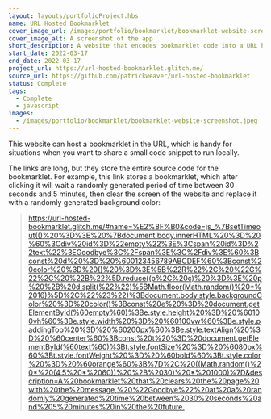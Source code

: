 ```yaml
---
layout: layouts/portfolioProject.hbs
name: URL Hosted Bookmarklet
cover_image_url: /images/portfolio/bookmarklet/bookmarklet-website-screenshot.jpeg
cover_image_alt: A screenshot of the app
short_description: A website that encodes bookmarklet code into a URL hash so that it can be easily shared.
start_date: 2022-03-17
end_date: 2022-03-17
project_url: https://url-hosted-bookmarklet.glitch.me/
source_url: https://github.com/patrickweaver/url-hosted-bookmarklet
status: Complete
tags:
  - Complete
  - javascript
images:
  - /images/portfolio/bookmarklet/bookmarklet-website-screenshot.jpeg
---
```


This website can host a bookmarklet in the URL, which is handy for situations when you want to share a small code snippet to run locally.

The links are long, but they store the entire source code for the bookmarklet. For example, this link stores a bookmarklet, which after clicking it will wait a randomly generated period of time between 30 seconds and 5 minutes, then clear the screen of the website and replace it with a randomly generated background color:

<!-- markdownlint-disable no-inline-html -->
<blockquote class="project-note">
  <p>
    <a target="_blank" style="overflow-wrap: break-word;" href="https://url-hosted-bookmarklet.glitch.me/#name=%E2%8F%B0&code=js_%7BsetTimeout(()%20%3D%3E%20%7Bdocument.body.innerHTML%20%3D%20%60%3Cdiv%20id%3D%22empty%22%3E%3Cspan%20id%3D%22text%22%3EGoodbye%3C%2Fspan%3E%3C%2Fdiv%3E%60%3Bconst%20d%20%3D%20%600123456789ABCDEF%60%3Bconst%20color%20%3D%20()%20%3D%3E%5B%22R%22%2C%20%22G%22%2C%20%22B%22%5D.reduce((p%2C%20c)%20%3D%3E%20p%20%2B%20d.split(%22%22)%5BMath.floor(Math.random()%20*%2016)%5D%2C%22%23%22)%3Bdocument.body.style.backgroundColor%20%3D%20color()%3Bconst%20e%20%3D%20document.getElementById(%60empty%60)%3Be.style.height%20%3D%20%60100vh%60%3Be.style.width%20%3D%20%60100vw%60%3Be.style.paddingTop%20%3D%20%60200px%60%3Be.style.textAlign%20%3D%20%60center%60%3Bconst%20t%20%3D%20document.getElementById(%60text%60)%3Bt.style.fontSize%20%3D%20%6080px%60%3Bt.style.fontWeight%20%3D%20%60bold%60%3Bt.style.color%20%3D%20%60orange%60%3B%7D%2C%20((Math.random()%20*%20(4.5%20*%2060))%20%2B%2030)%20*%201000)%7D&description=A%20bookmarklet%20that%20clears%20the%20page%20with%20the%20message,%20%22Goodbye%22%20at%20a%20randomly%20generated%20time%20between%2030%20seconds%20and%205%20minutes%20in%20the%20future.">
      https://url-hosted-bookmarklet.glitch.me/#name=%E2%8F%B0&code=js_%7BsetTimeout(()%20%3D%3E%20%7Bdocument.body.innerHTML%20%3D%20%60%3Cdiv%20id%3D%22empty%22%3E%3Cspan%20id%3D%22text%22%3EGoodbye%3C%2Fspan%3E%3C%2Fdiv%3E%60%3Bconst%20d%20%3D%20%600123456789ABCDEF%60%3Bconst%20color%20%3D%20()%20%3D%3E%5B%22R%22%2C%20%22G%22%2C%20%22B%22%5D.reduce((p%2C%20c)%20%3D%3E%20p%20%2B%20d.split(%22%22)%5BMath.floor(Math.random()%20*%2016)%5D%2C%22%23%22)%3Bdocument.body.style.backgroundColor%20%3D%20color()%3Bconst%20e%20%3D%20document.getElementById(%60empty%60)%3Be.style.height%20%3D%20%60100vh%60%3Be.style.width%20%3D%20%60100vw%60%3Be.style.paddingTop%20%3D%20%60200px%60%3Be.style.textAlign%20%3D%20%60center%60%3Bconst%20t%20%3D%20document.getElementById(%60text%60)%3Bt.style.fontSize%20%3D%20%6080px%60%3Bt.style.fontWeight%20%3D%20%60bold%60%3Bt.style.color%20%3D%20%60orange%60%3B%7D%2C%20((Math.random()%20*%20(4.5%20*%2060))%20%2B%2030)%20*%201000)%7D&description=A%20bookmarklet%20that%20clears%20the%20page%20with%20the%20message,%20%22Goodbye%22%20at%20a%20randomly%20generated%20time%20between%2030%20seconds%20and%205%20minutes%20in%20the%20future.
    </a>
  </p>
</blockquote>
